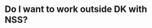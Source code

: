 # Do I want to work outside DK with NSS?
<!-- #promoted    Can I do it before I graduate? -->

<!-- {BearID:A77710AB-17A3-469F-916C-8E8BDC7A0F0F-469-0000045669B2F347} -->
